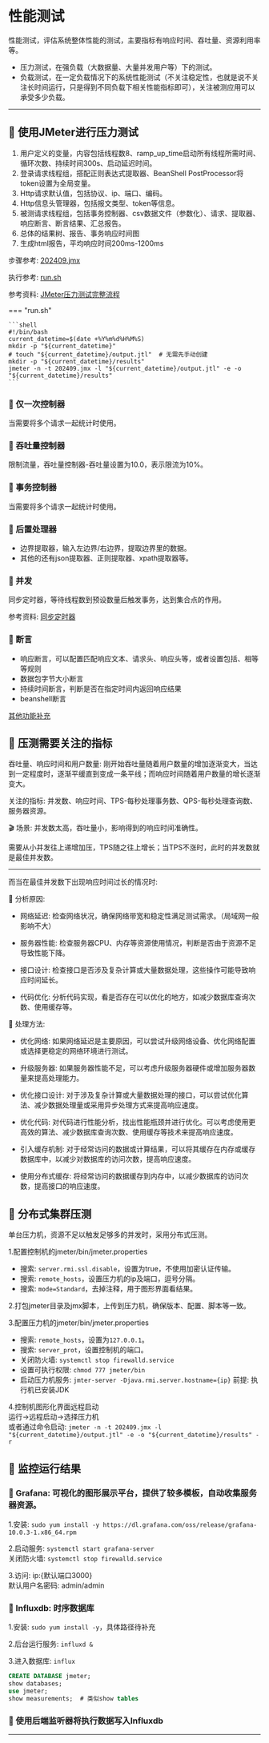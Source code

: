 # 性能测试

性能测试，评估系统整体性能的测试，主要指标有响应时间、吞吐量、资源利用率等。

* 压力测试，在强负载（大数据量、大量并发用户等）下的测试。
* 负载测试，在一定负载情况下的系统性能测试（不关注稳定性，也就是说不关注长时间运行，只是得到不同负载下相关性能指标即可），关注被测应用可以承受多少负载。

---

## 📌 使用JMeter进行压力测试

1. 用户定义的变量，内容包括线程数8、ramp_up_time启动所有线程所需时间、循环次数、持续时间300s、启动延迟时间。
2. 登录请求线程组，搭配正则表达式提取器、BeanShell PostProcessor将token设置为全局变量。
3. Http请求默认值，包括协议、ip、端口、编码。
4. Http信息头管理器，包括报文类型、token等信息。
5. 被测请求线程组，包括事务控制器、csv数据文件（参数化）、请求、提取器、响应断言、断言结果、汇总报告。
6. 总体的结果树、报告、事务响应时间图
7. 生成html报告，平均响应时间200ms-1200ms

步骤参考: [202409.jmx](performance/202409.jmx)

执行参考: [run.sh](performance/run.sh)

参考资料: [JMeter压力测试完整流程](https://blog.csdn.net/m0_47747596/article/details/131658904)

=== "run.sh"
    
    ```shell
    #!/bin/bash
    current_datetime=$(date +%Y%m%d%H%M%S)
    mkdir -p "${current_datetime}"
    # touch "${current_datetime}/output.jtl"  # 无需先手动创建
    mkdir -p "${current_datetime}/results"
    jmeter -n -t 202409.jmx -l "${current_datetime}/output.jtl" -e -o "${current_datetime}/results"
    ```

### 🚁 仅一次控制器

当需要将多个请求一起统计时使用。

### 🚁 吞吐量控制器

限制流量，吞吐量控制器-吞吐量设置为10.0，表示限流为10%。

### 🚁 事务控制器

当需要将多个请求一起统计时使用。

### 🚁 后置处理器

* 边界提取器，输入左边界/右边界，提取边界里的数据。
* 其他的还有json提取器、正则提取器、xpath提取器等。

### 🚁 并发

同步定时器，等待线程数到预设数量后触发事务，达到集合点的作用。

参考资料: [同步定时器](https://zhuanlan.zhihu.com/p/594119162?utm_id=0)

### 🚁 断言

* 响应断言，可以配置匹配响应文本、请求头、响应头等，或者设置包括、相等等规则
* 数据包字节大小断言
* 持续时间断言，判断是否在指定时间内返回响应结果
* beanshell断言

[其他功能补充](../utils/jmeter_notes.md)

## 📌 压测需要关注的指标

吞吐量、响应时间和用户数量: 刚开始吞吐量随着用户数量的增加逐渐变大，当达到一定程度时，逐渐平缓直到变成一条平线；而响应时间随着用户数量的增长逐渐变大。

关注的指标: 并发数、响应时间、TPS-每秒处理事务数、QPS-每秒处理查询数、服务器资源。

🎬 场景: 并发数太高，吞吐量小，影响得到的响应时间准确性。

需要从小并发往上递增加压，TPS随之往上增长；当TPS不涨时，此时的并发数就是最佳并发数。

---

而当在最佳并发数下出现响应时间过长的情况时:

🤔 分析原因:

* 网络延迟: 检查网络状况，确保网络带宽和稳定性满足测试需求。（局域网一般影响不大）

* 服务器性能: 检查服务器CPU、内存等资源使用情况，判断是否由于资源不足导致性能下降。

* 接口设计: 检查接口是否涉及复杂计算或大量数据处理，这些操作可能导致响应时间延长。

* 代码优化: 分析代码实现，看是否存在可以优化的地方，如减少数据库查询次数、使用缓存等。

🔎 处理方法:

* 优化网络: 如果网络延迟是主要原因，可以尝试升级网络设备、优化网络配置或选择更稳定的网络环境进行测试。

* 升级服务器: 如果服务器性能不足，可以考虑升级服务器硬件或增加服务器数量来提高处理能力。

* 优化接口设计: 对于涉及复杂计算或大量数据处理的接口，可以尝试优化算法、减少数据处理量或采用异步处理方式来提高响应速度。

* 优化代码: 对代码进行性能分析，找出性能瓶颈并进行优化。可以考虑使用更高效的算法、减少数据库查询次数、使用缓存等技术来提高响应速度。

* 引入缓存机制: 对于经常访问的数据或计算结果，可以将其缓存在内存或缓存数据库中，以减少对数据库的访问次数，提高响应速度。

* 使用分布式缓存: 将经常访问的数据缓存到内存中，以减少数据库的访问次数，提高接口的响应速度。

## 📌 分布式集群压测

单台压力机，资源不足以触发足够多的并发时，采用分布式压测。

1.配置控制机的jmeter/bin/jmeter.properties

* 搜索: `server.rmi.ssl.disable`，设置为true，不使用加密认证传输。
* 搜索: `remote_hosts`，设置压力机的ip及端口，逗号分隔。
* 搜索: `mode=Standard`，去掉注释，用于图形界面看结果。

2.打包jmeter目录及jmx脚本，上传到压力机，确保版本、配置、脚本等一致。

3.配置压力机的jmeter/bin/jmeter.properties

* 搜索: `remote_hosts`，设置为`127.0.0.1`。
* 搜索: `server_prot`，设置控制机的端口。
* 关闭防火墙: `systemctl stop firewalld.service`
* 设置可执行权限: `chmod 777 jmeter/bin`
* 启动压力机服务: `jmter-server -Djava.rmi.server.hostname={ip}`
前提: 执行机已安装JDK

4.控制机图形化界面远程启动  
运行->远程启动->选择压力机  
或者通过命令启动: `jmeter -n -t 202409.jmx -l "${current_datetime}/output.jtl" -e -o "${current_datetime}/results" -r`

## 📌 监控运行结果

### 🚁 Grafana: 可视化的图形展示平台，提供了较多模板，自动收集服务器资源。

1.安装: `sudo yum install -y https://dl.grafana.com/oss/release/grafana-10.0.3-1.x86_64.rpm`

2.启动服务: `systemctl start grafana-server`  
关闭防火墙: `systemctl stop firewalld.service`

3.访问: ip:{默认端口3000}  
默认用户名密码: admin/admin

### 🚁 Influxdb: 时序数据库

1.安装: `sudo yum install -y`，具体路径待补充

2.后台运行服务: `influxd &`

3.进入数据库: `influx`  

```sql
CREATE DATABASE jmeter;
show databases;
use jmeter;
show measurements;  # 类似show tables
```

### 🚁 使用后端监听器将执行数据写入Influxdb

---




